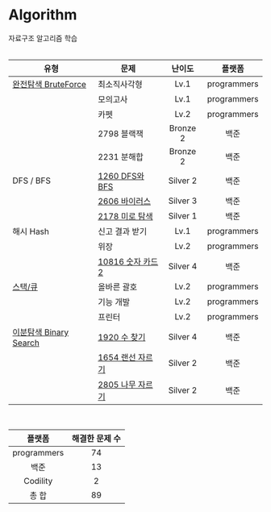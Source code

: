 # Algorithm

자료구조 알고리즘 학습
<br><br>

| 유형 | 문제 | 난이도 | 플랫폼 |
|-|----|:-:|:-:|
| [완전탐색 BruteForce](https://hongssup.tistory.com/325) | 최소직사각형 | Lv.1 | programmers |
|| 모의고사 | Lv.1 | programmers |
|| 카펫 | Lv.2 | programmers |
|| 2798 블랙잭 | Bronze 2 | 백준 |
|| 2231 분해합 | Bronze 2 | 백준 |
| DFS / BFS | [1260 DFS와 BFS](https://hongssup.tistory.com/498) | Silver 2 | 백준 |
|| [2606 바이러스](https://hongssup.tistory.com/499) | Silver 3 | 백준 |
|| [2178 미로 탐색](https://hongssup.tistory.com/501) | Silver 1 | 백준 |
| 해시 Hash | 신고 결과 받기  | Lv.1 | programmers |
|| 위장 | Lv.2 | programmers |
|| [10816 숫자 카드 2](https://hongssup.tistory.com/487) | Silver 4 | 백준 |
| [스택/큐](https://hongssup.tistory.com/434) | 올바른 괄호 | Lv.2 | programmers |
|| 기능 개발 | Lv.2 | programmers |
|| 프린터 | Lv.2 | programmers |
| [이분탐색 Binary Search](https://hongssup.tistory.com/485) | [1920 수 찾기](https://hongssup.tistory.com/484) | Silver 4 | 백준 |
|| [1654 랜선 자르기](https://hongssup.tistory.com/488) | Silver 2 | 백준 |
|| [2805 나무 자르기](https://hongssup.tistory.com/490) | Silver 2 | 백준 |

<br>

| 플랫폼 | 해결한 문제 수 |
|:-:|:-:|
| programmers | 74 |
| 백준 | 13 |
| Codility | 2 |
| 총 합 | 89 |
